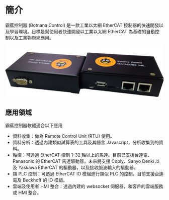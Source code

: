 # 簡介

霸蕉控制器 (Botnana Control) 是一款工業以太網 EtherCAT 控制器的快速開發以及學習環境。目標是幫使用者快速開發以工業以太網 EtherCAT 為基礎的自動控制以及工業物聯網應用。

![霸焦控制器](./botnana-a2-in-box.png)

## 應用領域

霸蕉控制器軟體適合以下應用

* 資料收集：做為 Remote Control Unit (RTU) 使用。
* 資料分析：透過內建類似試算表的工具及其語言 Javascript，分析收集到的資料。
* 軸控：可透過 EtherCAT 控制 1-32 軸以上的馬達。目前已支援台達電、Panasonic 的 EtherCAT 馬達驅動器，未來將支援 Coply、Sanyo Denki 以及 Yaskawa EtherCAT 的驅動器，以及接收脈波輸入的驅動器。
* 類 PLC 控制：可透過 EtherCAT IO 模組進行類似 PLC 的控制，目前支援台達電及 Beckhoff 的 IO 模組。
* 雲端及使用者 HMI 整合：透過內建的 websocket 伺服器，和客戶的雲端服務或 HMI 整合。

